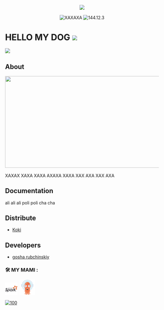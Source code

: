 <p align="center">
      <img src="https://i.ibb.co/52nSmKt/photo-2024-03-27-15-59-50.jpg" width="300">
</p>

<p align="center">
   <img src="https://img.shields.io/badge/russia-putin-blue" alt="XAXAXA">
   <img src="https://img.shields.io/badge/134.134.23-pink" alt="144.12.3">
</p>


<h1 align="left">
  HELLO MY DOG
  <img src="https://media.giphy.com/media/hvRJCLFzcasrR4ia7z/giphy.gif" width="30px">
</h1>




<p align="left">
      <img src="https://i.ibb.co/6ZK5KgK/photo-2024-01-16-23-01-28.jpg" width="150"(https://github.com)>
</p>



## About

<div align="center">
  <img src="https://media.giphy.com/media/crPEyGneIakxz8B6uH/giphy.gif" width="600" height="300"/>
</div>

XAXAX XAXA XAXA AXAXA XAXA XAX AXA XAX AXA

## Documentation

ali ali ali poli poli cha cha

## Distribute

- [Koki](https://egg-guru.ru/wp-content/uploads/2018/01/Egg-PNG-image.jpg)


## Developers

- [gosha rubchinskiy](https://fashionista.com/.image/ar_1:1%2Cc_fill%2Ccs_srgb%2Cfl_progressive%2Cq_auto:good%2Cw_1200/MTYwNTA3NTY5OTA1OTM2MzQ0/hp-adidas-gosha-rubchinskiy-investigation-messages.jpg)

### :hammer_and_wrench: MY MAMI :

<div>
  <img src="https://raw.githubusercontent.com/devicons/devicon/6910f0503efdd315c8f9b858234310c06e04d9c0/icons/apachespark/apachespark-original-wordmark.svg" title="POPA" alt="POPA" width="40" height="40"/>&nbsp;
  <img src="https://github.com/devicons/devicon/blob/master/icons/argocd/argocd-original.svg" title="nana" alt="nana" width="50" height="50"/>&nbsp;





 [![100](https://i.ibb.co/zH4V6sZ/photo-2024-02-06-18-08-06.jpg)](https://mcserv2847.github.io/)







  
